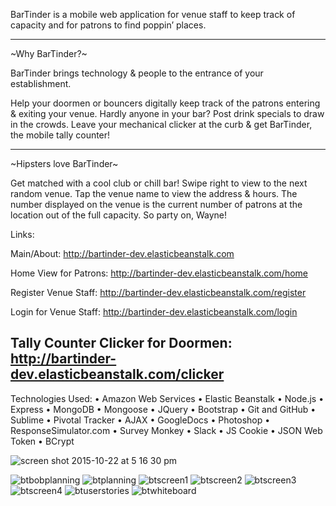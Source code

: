 BarTinder is a mobile web application for venue staff to keep track of capacity and for patrons to find poppin’ places.

----------------------

  ~Why BarTinder?~   

BarTinder brings technology & people to the entrance of your establishment.

Help your doormen or bouncers digitally keep track of the patrons entering & exiting your venue. Hardly anyone in your bar? Post drink specials to draw in the crowds. Leave your mechanical clicker at the curb & get BarTinder, the mobile tally counter!

----------------------

  ~Hipsters love BarTinder~
  

Get matched with a cool club or chill bar! Swipe right to view to the next random venue. Tap the venue name to view the address & hours. The number displayed on the venue is the current number of patrons at the location out of the full capacity.  So party on, Wayne! 


Links:

Main/About: http://bartinder-dev.elasticbeanstalk.com

Home View for Patrons: http://bartinder-dev.elasticbeanstalk.com/home

Register Venue Staff: http://bartinder-dev.elasticbeanstalk.com/register

Login for Venue Staff: http://bartinder-dev.elasticbeanstalk.com/login

Tally Counter Clicker for Doormen: http://bartinder-dev.elasticbeanstalk.com/clicker
 ------------------------------------
   Technologies Used:
      •       Amazon Web Services
      •       Elastic Beanstalk
      •       Node.js
      •       Express
      •       MongoDB
      •       Mongoose
      •       JQuery
      •       Bootstrap
      •       Git and GitHub
      •       Sublime
      •       Pivotal Tracker
      •       AJAX
      •       GoogleDocs
      •       Photoshop
      •       ResponseSimulator.com
      •       Survey Monkey
      •       Slack
      •       JS Cookie
      •       JSON Web Token
      •       BCrypt

![screen shot 2015-10-22 at 5 16 30 pm](https://cloud.githubusercontent.com/assets/13277130/10679829/ba0e2b94-78e0-11e5-95ff-5d9692d592d1.png)

![btbobplanning](https://cloud.githubusercontent.com/assets/13277130/10675734/7cb9a174-78c7-11e5-8bcb-07ad05f1c9df.JPG)
![btplanning](https://cloud.githubusercontent.com/assets/13277130/10675732/7cb831e0-78c7-11e5-9481-c4695db20894.JPG)
![btscreen1](https://cloud.githubusercontent.com/assets/13277130/10675735/7cb9c744-78c7-11e5-9fda-115cd63e2ba8.JPG)
![btscreen2](https://cloud.githubusercontent.com/assets/13277130/10675731/7cb74b2c-78c7-11e5-96e0-6186bb95753d.JPG)
![btscreen3](https://cloud.githubusercontent.com/assets/13277130/10675733/7cb98e64-78c7-11e5-8b5c-f70dd87e27c3.JPG)
![btscreen4](https://cloud.githubusercontent.com/assets/13277130/10675736/7cbec014-78c7-11e5-9de6-bfd37863c0c0.JPG)
![btuserstories](https://cloud.githubusercontent.com/assets/13277130/10675737/7cc11706-78c7-11e5-9b08-1e92b726921d.JPG)
![btwhiteboard](https://cloud.githubusercontent.com/assets/13277130/10675738/7cc74676-78c7-11e5-9ca7-e38fc8767797.JPG)

